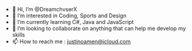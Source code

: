 - 👋 Hi, I’m @DreamchvserX
- 👀 I’m interested in Coding, Sports and Design
- 🌱 I’m currently learning C#, Java and JavaScript
- 💞️ I’m looking to collaborate on anything that can help me develop my skills
- 📫 How to reach me : justinoamen@icloud.com

<!---
DreamchvserX/DreamchvserX is a ✨ special ✨ repository because its `README.md` (this file) appears on your GitHub profile.
You can click the Preview link to take a look at your changes.
--->
